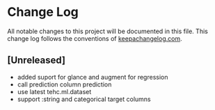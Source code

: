 # Change Log
All notable changes to this project will be documented in this file. This change log follows the conventions of [keepachangelog.com](http://keepachangelog.com/).

## [Unreleased]
- added suport for glance and augment for regression 
- call prediction column prediction
- use latest tehc.ml.dataset
- support :string and categorical target columns

